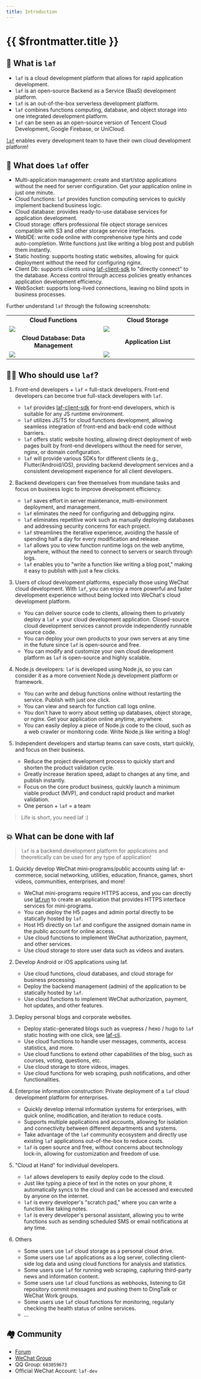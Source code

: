 ```yaml
---
title: Introduction
---
```


# {{ $frontmatter.title }}

## 👀 What is `laf`

- `laf` is a cloud development platform that allows for rapid application development.
- `laf` is an open-source Backend as a Service (BaaS) development platform.
- `laf` is an out-of-the-box serverless development platform.
- `laf` combines functions computing, database, and object storage into one integrated development platform.
- `laf` can be seen as an open-source version of Tencent Cloud Development, Google Firebase, or UniCloud.

[`laf`](https://github.com/labring/laf) enables every development team to have their own cloud development platform!

## 🎉 What does `laf` offer

- Multi-application management: create and start/stop applications without the need for server configuration. Get your application online in just one minute.
- Cloud functions: `laf` provides function computing services to quickly implement backend business logic.
- Cloud database: provides ready-to-use database services for application development.
- Cloud storage: offers professional file object storage services compatible with S3 and other storage service interfaces.
- WebIDE: write code online with comprehensive type hints and code auto-completion. Write functions just like writing a blog post and publish them instantly.
- Static hosting: supports hosting static websites, allowing for quick deployment without the need for configuring nginx.
- Client Db: supports clients using [laf-client-sdk](https://github.com/labring/laf/tree/main/packages/client-sdk) to "directly connect" to the database. Access control through access policies greatly enhances application development efficiency.
- WebSocket: supports long-lived connections, leaving no blind spots in business processes.

Further understand `laf` through the following screenshots:

<table>
  <tr>
      <td width="50%" align="center"><b>Cloud Functions</b></td>
      <td width="50%" align="center"><b>Cloud Storage</b></td>
  </tr>
  <tr>
     <td><img src="../doc-images/function.png"/></td>
     <td><img src="../doc-images/file.png"/></td>
  </tr>
  <tr>
      <td width="50%" align="center"><b>Cloud Database: Data Management</b></td>
      <td width="50%" align="center"><b>Application List</b></td>
  </tr>
  <tr>
     <td><img src="../doc-images/db.png"/></td>
     <td><img src="../doc-images/appList.png"/></td>
  </tr>
</table>

## 👨‍💻 Who should use `laf`?

1. Front-end developers + `laf` = full-stack developers. Front-end developers can become true full-stack developers with `laf`.

   - `laf` provides [laf-client-sdk](https://github.com/labring/laf/tree/main/packages/client-sdk) for front-end developers, which is suitable for any JS runtime environment.
   - `laf` utilizes JS/TS for cloud functions development, allowing seamless integration of front-end and back-end code without barriers.
   - `laf` offers static website hosting, allowing direct deployment of web pages built by front-end developers without the need for server, nginx, or domain configuration.
   - `laf` will provide various SDKs for different clients (e.g., Flutter/Android/iOS), providing backend development services and a consistent development experience for all client developers.

2. Backend developers can free themselves from mundane tasks and focus on business logic to improve development efficiency.

   - `laf` saves effort in server maintenance, multi-environment deployment, and management.
   - `laf` eliminates the need for configuring and debugging nginx.
   - `laf` eliminates repetitive work such as manually deploying databases and addressing security concerns for each project.
   - `laf` streamlines the iterative experience, avoiding the hassle of spending half a day for every modification and release.
   - `laf` allows you to view function runtime logs on the web anytime, anywhere, without the need to connect to servers or search through logs.
   - `laf` enables you to "write a function like writing a blog post," making it easy to publish with just a few clicks.

3. Users of cloud development platforms, especially those using WeChat cloud development. With `laf`, you can enjoy a more powerful and faster development experience without being locked into WeChat's cloud development platform.

   - You can deliver source code to clients, allowing them to privately deploy a `laf` + your cloud development application. Closed-source cloud development services cannot provide independently runnable source code.
   - You can deploy your own products to your own servers at any time in the future since `laf` is open-source and free.
   - You can modify and customize your own cloud development platform as `laf` is open-source and highly scalable.

4. Node.js developers: `laf` is developed using Node.js, so you can consider it as a more convenient Node.js development platform or framework.

   - You can write and debug functions online without restarting the service. Publish with just one click.
   - You can view and search for function call logs online.
   - You don't have to worry about setting up databases, object storage, or nginx. Get your application online anytime, anywhere.
   - You can easily deploy a piece of Node.js code to the cloud, such as a web crawler or monitoring code. Write Node.js like writing a blog!

5. Independent developers and startup teams can save costs, start quickly, and focus on their business.

   - Reduce the project development process to quickly start and shorten the product validation cycle.
   - Greatly increase iteration speed, adapt to changes at any time, and publish instantly.
   - Focus on the core product business, quickly launch a minimum viable product (MVP), and conduct rapid product and market validation.
   - One person + `laf` = a team

> Life is short, you need laf :)

## 💥 What can be done with laf

> `laf` is a backend development platform for applications and theoretically can be used for any type of application!

1. Quickly develop WeChat mini-programs/public accounts using laf: e-commerce, social networking, utilities, education, finance, games, short videos, communities, enterprises, and more!

   - WeChat mini-programs require HTTPS access, and you can directly use [laf.run](https://laf.run) to create an application that provides HTTPS interface services for mini-programs.
   - You can deploy the H5 pages and admin portal directly to be statically hosted by `laf`.
   - Host H5 directly on `laf` and configure the assigned domain name in the public account for online access.
   - Use cloud functions to implement WeChat authorization, payment, and other services.
   - Use cloud storage to store user data such as videos and avatars.

2. Develop Android or iOS applications using laf.

   - Use cloud functions, cloud databases, and cloud storage for business processing.
   - Deploy the backend management (admin) of the application to be statically hosted by `laf`.
   - Use cloud functions to implement WeChat authorization, payment, hot updates, and other features.

3. Deploy personal blogs and corporate websites.

   - Deploy static-generated blogs such as vuepress / hexo / hugo to `laf` static hosting with one click, see [laf-cli](https://github.com/labring/laf/tree/main/cli).
   - Use cloud functions to handle user messages, comments, access statistics, and more.
   - Use cloud functions to extend other capabilities of the blog, such as courses, voting, questions, etc.
   - Use cloud storage to store videos, images.
   - Use cloud functions for web scraping, push notifications, and other functionalities.

4. Enterprise information construction: Private deployment of a `laf` cloud development platform for enterprises.

   - Quickly develop internal information systems for enterprises, with quick online, modification, and iteration to reduce costs.
   - Supports multiple applications and accounts, allowing for isolation and connectivity between different departments and systems.
   - Take advantage of the `laf` community ecosystem and directly use existing `laf` applications out-of-the-box to reduce costs.
   - `laf` is open source and free, without concerns about technology lock-in, allowing for customization and freedom of use.

5. "Cloud at Hand" for individual developers.

   - `laf` allows developers to easily deploy code to the cloud.
   - Just like typing a piece of text in the notes on your phone, it automatically syncs to the cloud and can be accessed and executed by anyone on the internet.
   - `laf` is every developer's "scratch pad," where you can write a function like taking notes.
   - `laf` is every developer's personal assistant, allowing you to write functions such as sending scheduled SMS or email notifications at any time.

6. Others
   - Some users use `laf` cloud storage as a personal cloud drive.
   - Some users use `laf` applications as a log server, collecting client-side log data and using cloud functions for analysis and statistics.
   - Some users use `laf` for running web scraping, capturing third-party news and information content.
   - Some users use `laf` cloud functions as webhooks, listening to Git repository commit messages and pushing them to DingTalk or WeChat Work groups.
   - Some users use `laf` cloud functions for monitoring, regularly checking the health status of online services.
   - ...

## 🏘️ Community

- [Forum](https://forum.laf.run/)
- [WeChat Group](https://cdn.jsdelivr.net/gh/yangchuansheng/imghosting3@main/uPic/2022-04-22-14-21-MRJH9o.png)
- QQ Group: `603059673`
- Official WeChat Account: `laf-dev`